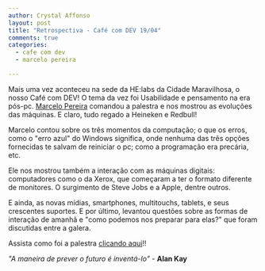 ```yaml
---
author: Crystal Affonso
layout: post
title: "Retrospectiva - Café com DEV 19/04"
comments: true
categories:
  - cafe com dev
  - marcelo pereira

---
```


Mais uma vez aconteceu na sede da HE:labs da Cidade Maravilhosa, o nosso Café com DEV! O tema da vez foi Usabilidade e pensamento na era pós-pc. [Marcelo Pereira](https://twitter.com/indistinguivel) comandou a palestra e nos mostrou as evoluções das máquinas. E claro, tudo regado a Heineken e Redbull!

<!--more-->

Marcelo contou sobre os três momentos da computação; o que os erros, como o "erro azul" do Windows significa, onde nenhuma das três opções fornecidas te salvam de reiniciar o pc; como a programação era precária, etc.

Ele nos mostrou também a interação com as máquinas digitais: computadores como o da Xerox, que começaram a ter o formato diferente de monitores. O surgimento de Steve Jobs e a Apple, dentre outros.

E ainda, as novas mídias, smartphones, multitouchs, tablets, e seus crescentes suportes. E por último, levantou questões sobre as formas de interação de amanhã e "como podemos nos preparar para elas?" que foram discutidas entre a galera.

Assista como foi a palestra [clicando aqui](https://www.eventials.com/pt-br/helabs/pensando-a-interface-na-era-pos-pc-2/)!!



_"A maneira de prever o futuro é inventá-lo"_ - **Alan Kay**


